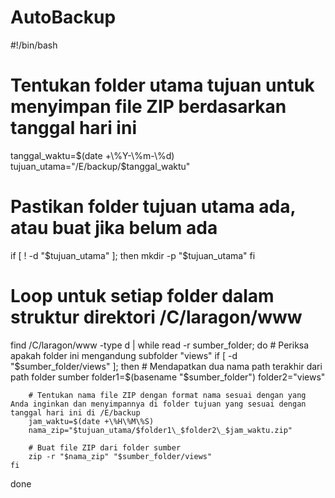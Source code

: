# AutoBackup

#!/bin/bash

# Tentukan folder utama tujuan untuk menyimpan file ZIP berdasarkan tanggal hari ini
tanggal_waktu=$(date +\%Y-\%m-\%d)
tujuan_utama="/E/backup/$tanggal_waktu"

# Pastikan folder tujuan utama ada, atau buat jika belum ada
if [ ! -d "$tujuan_utama" ]; then
    mkdir -p "$tujuan_utama"
fi

# Loop untuk setiap folder dalam struktur direktori /C/laragon/www
find /C/laragon/www -type d | while read -r sumber_folder; do
    # Periksa apakah folder ini mengandung subfolder "views"
    if [ -d "$sumber_folder/views" ]; then
        # Mendapatkan dua nama path terakhir dari path folder sumber
        folder1=$(basename "$sumber_folder")
        folder2="views"
        
        # Tentukan nama file ZIP dengan format nama sesuai dengan yang Anda inginkan dan menyimpannya di folder tujuan yang sesuai dengan tanggal hari ini di /E/backup
        jam_waktu=$(date +\%H\%M\%S)
        nama_zip="$tujuan_utama/$folder1\_$folder2\_$jam_waktu.zip"
        
        # Buat file ZIP dari folder sumber
        zip -r "$nama_zip" "$sumber_folder/views"
    fi
done
